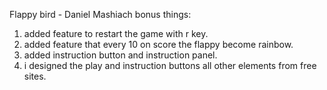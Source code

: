 Flappy bird - Daniel Mashiach
bonus things: 
1. added feature to restart the game with r key.
2. added feature that every 10 on score the flappy become rainbow.
3. added instruction button and instruction panel.
4. i designed the play and instruction buttons all other elements from free sites.
